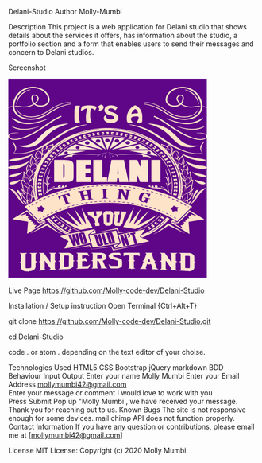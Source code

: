 Delani-Studio
Author
Molly-Mumbi

Description
This project is a web application for Delani studio that shows details about the services it offers, has information about the studio, a portfolio section and a form that enables users to send their messages and concern to Delani studios.

Screenshot





<img src="images/delanihome.png">


Live Page
https://github.com/Molly-code-dev/Delani-Studio

Installation / Setup instruction
Open Terminal {Ctrl+Alt+T}

git clone https://github.com/Molly-code-dev/Delani-Studio.git

cd Delani-Studio

code . or atom . depending on the text editor of your choise.

Technologies Used
HTML5
CSS
Bootstrap
jQuery
markdown
BDD
Behaviour	Input	Output
Enter your name	Molly Mumbi	
Enter your Email Address	mollymumbi42@gmail.com	
Enter your message or comment	I would love to work with you	
Press Submit		Pop up "Molly Mumbi , we have received your message. Thank you for reaching out to us.
Known Bugs
The site is not responsive enough for some devices.
mail chimp API does not function properly.
Contact Information
If you have any question or contributions, please email me at [mollymumbi42@gmail.com]

License
MIT License:
Copyright (c) 2020 Molly Mumbi
